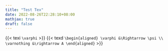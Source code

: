 ```yaml
---
title: "Test Tex"
date: 2022-08-26T22:28:10+08:00
mathjax: true
draft: false
---
```

{{< texi `\varphi` >}}
{{< texd `\begin{aligned}
\varphi &\Rightarrow \psi \\
\varnothing &\rightarrow A
\end{aligned}` >}}
